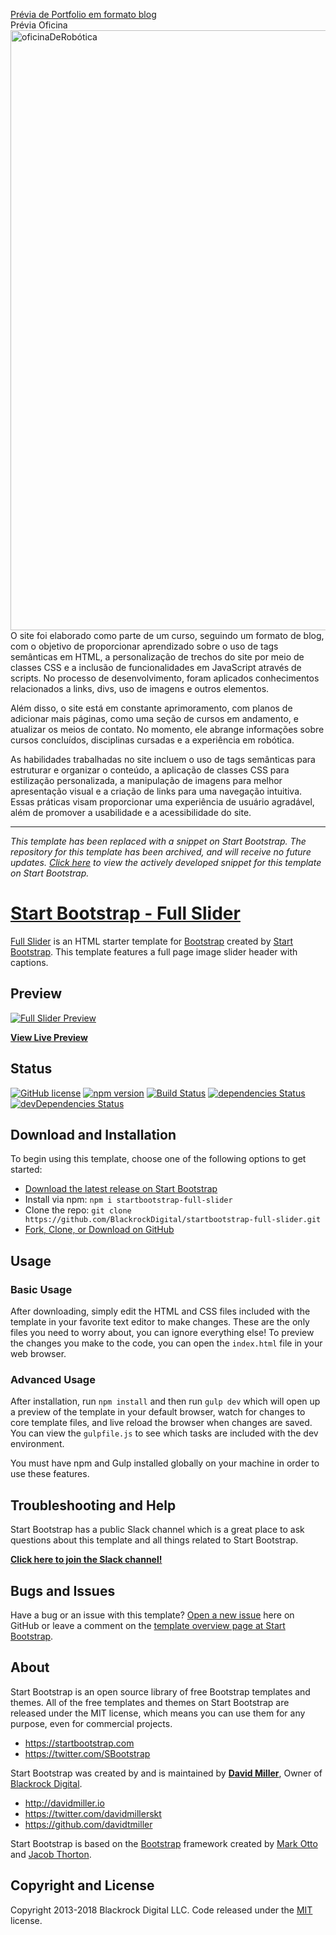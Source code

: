 <a href="https://eduardosaatkamp.github.io/PortfolioEduardoSaatkamp/"> Prévia de Portfolio em formato blog </a>
<br>
Prévia Oficina <br>
<img width="960" alt="oficinaDeRobótica" src="https://raw.githubusercontent.com/eduardosaatkamp/PortfolioEduardoSaatkamp/main/previaRobotica.PNG">
<br>
O site foi elaborado como parte de um curso, seguindo um formato de blog, com o objetivo de proporcionar aprendizado sobre o uso de tags semânticas em HTML, a personalização de trechos do site por meio de classes CSS e a inclusão de funcionalidades em JavaScript através de scripts. No processo de desenvolvimento, foram aplicados conhecimentos relacionados a links, divs, uso de imagens e outros elementos.

Além disso, o site está em constante aprimoramento, com planos de adicionar mais páginas, como uma seção de cursos em andamento, e atualizar os meios de contato. No momento, ele abrange informações sobre cursos concluídos, disciplinas cursadas e a experiência em robótica.

As habilidades trabalhadas no site incluem o uso de tags semânticas para estruturar e organizar o conteúdo, a aplicação de classes CSS para estilização personalizada, a manipulação de imagens para melhor apresentação visual e a criação de links para uma navegação intuitiva. Essas práticas visam proporcionar uma experiência de usuário agradável, além de promover a usabilidade e a acessibilidade do site.

--------------------------------------------------------------------------------------
*This template has been replaced with a snippet on Start Bootstrap. The repository for this template has been archived, and will receive no future updates. [Click here](https://startbootstrap.com/snippets/full-slider/) to view the actively developed snippet for this template on Start Bootstrap.*

# [Start Bootstrap - Full Slider](https://startbootstrap.com/template-overviews/full-slider/)

[Full Slider](http://startbootstrap.com/template-overviews/full-slider/) is an HTML starter template for [Bootstrap](http://getbootstrap.com/) created by [Start Bootstrap](http://startbootstrap.com/). This template features a full page image slider header with captions.

## Preview

[![Full Slider Preview](https://startbootstrap.com/assets/img/templates/full-slider.jpg)](https://blackrockdigital.github.io/startbootstrap-full-slider/)

**[View Live Preview](https://blackrockdigital.github.io/startbootstrap-full-slider/)**

## Status

[![GitHub license](https://img.shields.io/badge/license-MIT-blue.svg)](https://raw.githubusercontent.com/BlackrockDigital/startbootstrap-full-slider/master/LICENSE)
[![npm version](https://img.shields.io/npm/v/startbootstrap-full-slider.svg)](https://www.npmjs.com/package/startbootstrap-full-slider)
[![Build Status](https://travis-ci.org/BlackrockDigital/startbootstrap-full-slider.svg?branch=master)](https://travis-ci.org/BlackrockDigital/startbootstrap-full-slider)
[![dependencies Status](https://david-dm.org/BlackrockDigital/startbootstrap-full-slider/status.svg)](https://david-dm.org/BlackrockDigital/startbootstrap-full-slider)
[![devDependencies Status](https://david-dm.org/BlackrockDigital/startbootstrap-full-slider/dev-status.svg)](https://david-dm.org/BlackrockDigital/startbootstrap-full-slider?type=dev)

## Download and Installation

To begin using this template, choose one of the following options to get started:
* [Download the latest release on Start Bootstrap](https://startbootstrap.com/template-overviews/full-slider/)
* Install via npm: `npm i startbootstrap-full-slider`
* Clone the repo: `git clone https://github.com/BlackrockDigital/startbootstrap-full-slider.git`
* [Fork, Clone, or Download on GitHub](https://github.com/BlackrockDigital/startbootstrap-full-slider)

## Usage

### Basic Usage

After downloading, simply edit the HTML and CSS files included with the template in your favorite text editor to make changes. These are the only files you need to worry about, you can ignore everything else! To preview the changes you make to the code, you can open the `index.html` file in your web browser.

### Advanced Usage

After installation, run `npm install` and then run `gulp dev` which will open up a preview of the template in your default browser, watch for changes to core template files, and live reload the browser when changes are saved. You can view the `gulpfile.js` to see which tasks are included with the dev environment.

You must have npm and Gulp installed globally on your machine in order to use these features.

## Troubleshooting and Help

Start Bootstrap has a public Slack channel which is a great place to ask questions about this template and all things related to Start Bootstrap.

**[Click here to join the Slack channel!](https://startbootstrap-slack.herokuapp.com/)**

## Bugs and Issues

Have a bug or an issue with this template? [Open a new issue](https://github.com/BlackrockDigital/startbootstrap-full-slider/issues) here on GitHub or leave a comment on the [template overview page at Start Bootstrap](http://startbootstrap.com/template-overviews/full-slider/).

## About

Start Bootstrap is an open source library of free Bootstrap templates and themes. All of the free templates and themes on Start Bootstrap are released under the MIT license, which means you can use them for any purpose, even for commercial projects.

* https://startbootstrap.com
* https://twitter.com/SBootstrap

Start Bootstrap was created by and is maintained by **[David Miller](http://davidmiller.io/)**, Owner of [Blackrock Digital](http://blackrockdigital.io/).

* http://davidmiller.io
* https://twitter.com/davidmillerskt
* https://github.com/davidtmiller

Start Bootstrap is based on the [Bootstrap](http://getbootstrap.com/) framework created by [Mark Otto](https://twitter.com/mdo) and [Jacob Thorton](https://twitter.com/fat).

## Copyright and License

Copyright 2013-2018 Blackrock Digital LLC. Code released under the [MIT](https://github.com/BlackrockDigital/startbootstrap-full-slider/blob/gh-pages/LICENSE) license.

